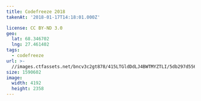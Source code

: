 ```yaml
---
title: Codefreeze 2018
takenAt: '2018-01-17T14:18:01.000Z'

license: CC BY-ND 3.0
geo:
  lat: 68.346702
  lng: 27.461402
tags:
  - codefreeze
url: >-
  //images.ctfassets.net/bncv3c2gt878/415LTGldDdLJ4BWTMYZTLI/5db297d5564c91d4d53dd347c38b3088/codefreeze-2018_25929202468_o
size: 1590602
image:
  width: 4192
  height: 2358
---
```

